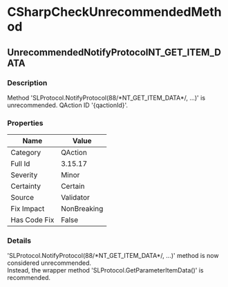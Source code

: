 ﻿---  
uid: Validator_3_15_17  
---

# CSharpCheckUnrecommendedMethod

## UnrecommendedNotifyProtocolNT\_GET\_ITEM\_DATA

### Description

Method 'SLProtocol.NotifyProtocol(88\/\*NT\_GET\_ITEM\_DATA\*\/, ...)' is unrecommended. QAction ID '{qactionId}'.

### Properties

| Name         | Value       |
| ------------ | ----------- |
| Category     | QAction     |
| Full Id      | 3.15.17     |
| Severity     | Minor       |
| Certainty    | Certain     |
| Source       | Validator   |
| Fix Impact   | NonBreaking |
| Has Code Fix | False       |

### Details

'SLProtocol.NotifyProtocol(88\/\*NT\_GET\_ITEM\_DATA\*\/, ...)' method is now considered unrecommended.  
Instead, the wrapper method 'SLProtocol.GetParameterItemData()' is recommended.

